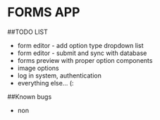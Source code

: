 
FORMS APP
=

##TODO LIST

* form editor - add option type dropdown list
* form editor - submit and sync with database
* forms preview with proper option components
* image options
* log in system, authentication
* everything else... (:


##Known bugs

* non

